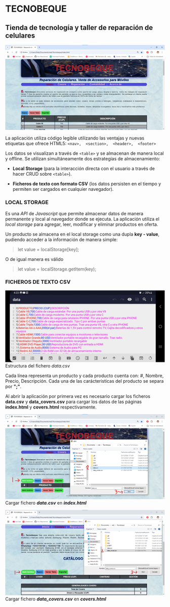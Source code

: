 # TECNOBEQUE 
## Tienda de tecnología y taller de reparación   de celulares

![index](_res/index.png)

La aplicación utiliza código legible utilizando las ventajas y nuevas etiquetas que ofrece HTML5: `<nav>,  <section>,  <header>,  <footer>`

Los datos se visualizan a través de `<table>` y se almacenan de manera local y offline. 
Se utilizan simultáneamente dos estrategias de almacenamiento: 
- **Local Storage** (para la interacción directa con el usuario a través de hacer CRUD sobre `<table>`).

- **Ficheros de texto con formato CSV** (los datos persisten en el tiempo y permiten ser cargados en cualquier navegador).

###   LOCAL STORAGE
Es una _API_ de _Javascript_ que permite almacenar datos de manera permanente y local al navegador donde se ejecuta. 
La aplicación utiliza el _local storage_ para agregar, leer, modificar y eliminar productos en oferta.

Un producto se almacena en el local storage como una dupla **key - value**, pudiendo acceder a la información de manera simple:

> let value = localStorage[key];

O de igual manera es válido

> let value = localStorage.getItem(key);


###  FICHEROS DE TEXTO CSV

![data](_res/data.jpg)
Estructura del fichero _data.csv_ 

Cada línea representa un producto y cada producto cuenta con: #, Nombre, Precio, Descripción. Cada una de las carácteristicas del producto se separa por **";"**.

Al abrir la aplicación por primera vez es necesario cargar los ficheros **data.csv** y **data_covers.csv** para cargar los datos de las páginas **index.html** y **covers.html** respectivamente.

![cargar_data.csv](_res/load_data.png)
Cargar fichero _**data.csv**_ en _**index.html**_

![cargar_data.csv](_res/load_data_covers.png)
Cargar fichero _**data_covers.csv**_ en _**covers.html**_
